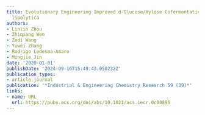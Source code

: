 ```yaml
---
title: Evolutionary Engineering Improved d-Glucose/Xylose Cofermentation of Yarrowia
  lipolytica
authors:
- Linlin Zhou
- Zhiqiang Wen
- Zedi Wang
- Yuwei Zhang
- Rodrigo Ledesma-Amaro
- Mingjie Jin
date: '2020-01-01'
publishDate: '2024-09-16T15:49:43.050232Z'
publication_types:
- article-journal
publication: '*Industrial & Engineering Chemistry Research 59 (39)*'
links:
- name: URL
  url: https://pubs.acs.org/doi/abs/10.1021/acs.iecr.0c00896
---
```

